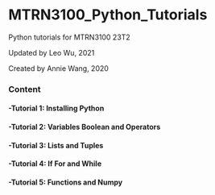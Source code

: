 # MTRN3100_Python_Tutorials

Python tutorials for MTRN3100 23T2

Updated by Leo Wu, 2021

Created by Annie Wang, 2020

### Content

#### -Tutorial 1: Installing Python

#### -Tutorial 2: Variables Boolean and Operators

#### -Tutorial 3: Lists and Tuples

#### -Tutorial 4: If For and While

#### -Tutorial 5: Functions and Numpy
